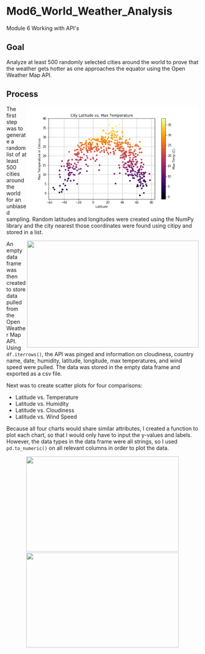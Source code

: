 # Mod6_World_Weather_Analysis
Module 6 Working with API's

## Goal
Analyze at least 500 randomly selected cities around the world to prove that the weather gets hotter as one approaches the equator using the Open Weather Map API.

## Process
<img align="right" width="450" height="280" src="https://github.com/razariah/UC_BERKELEY/blob/main/6_WeatherPy_with_Python_APIs/latvtemp.png">

The first step was to generate a random list of at least 500 cities around the world for an unbiased sampling. Random latitudes and longitudes were created using the NumPy library and the city nearest those coordinates were found using citipy and stored in a list.

<img align="right" width="450" height="280" src="https://github.com/lorijta92/API-weather-visualization/blob/master/output_data/latvhumidity.png?raw=true">

An empty data frame was then created to store data pulled from the Open Weather Map API. Using `df.iterrows()`, the API was pinged and information on cloudiness, country name, date, humidity, latitude, longitude, max temperatures, and wind speed were pulled.  The data was stored in the empty data frame and exported as a csv file.

Next was to create scatter plots for four comparisons:

* Latitude vs. Temperature
* Latitude vs. Humidity
* Latitude vs. Cloudiness
* Latitude vs. Wind Speed

Because all four charts would share similar attributes, I created a function to plot each chart, so that I would only have to input the y-values and labels. However, the data types in the data frame were all strings, so I used `pd.to_numeric()` on all relevant columns in order to plot the data.  

<p align="center"><img width="400" height="249" src="https://github.com/lorijta92/API-weather-visualization/blob/master/output_data/latvcloud.png?raw=true"> <img width="400" height="249" src="https://github.com/lorijta92/API-weather-visualization/blob/master/output_data/latvwind.png?raw=true"></p>

